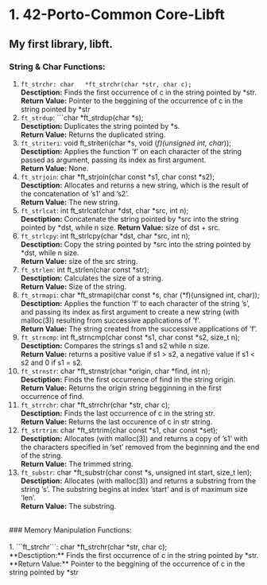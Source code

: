 # 1. 42-Porto-Common Core-Libft
## My first library, libft.

### String & Char Functions:

1. ```ft_strchr: char	*ft_strchr(char *str, char c);```<br />
         **Desctiption:** Finds the first occurrence of c in the string pointed by *str.<br />
         **Return Value:** Pointer to the beggining of the occurrence of c in the string pointed by *str<br />
2. ```ft_strdup```: ```char	*ft_strdup(char *s);<br />
         **Desctiption:** Duplicates the string pointed by *s.<br />
         **Return Value:** Returns the duplicated string.<br />
3. ```ft_striteri```: void	ft_striteri(char *s, void (*f)(unsigned int, char*));<br />
         **Desctiption:** Applies the function ’f’ on each character of the string passed as argument, passing its index as first argument.<br />
         **Return Value:** None.<br />
4. ```ft_strjoin```: char	*ft_strjoin(char const *s1, char const *s2);<br />
         **Desctiption:** Allocates and returns a new string, which is the result of the concatenation of ’s1’ and ’s2’.<br />
         **Return Value:** The new string.<br />
5. ```ft_strlcat```: int	ft_strlcat(char *dst, char *src, int n);<br />
         **Desctiption:** Concatenate the string pointed by *src into the string pointed by *dst, while n size.
         **Return Value:** size of dst + src.<br />
6. ```ft_strlcpy```: int	ft_strlcpy(char *dst, char *src, int n);<br />
         **Desctiption:** Copy the string pointed by *src into the string pointed by *dst, while n size.<br />
         **Return Value:** size of the src string.<br />
7. ```ft_strlen```: int	ft_strlen(char const *str);<br />
         **Desctiption:** Calculates the size of a string.<br />
         **Return Value:** Size of the string.<br />
8. ```ft_strmapi```: char	*ft_strmapi(char const *s, char (*f)(unsigned int, char));<br />
         **Desctiption:** Applies the function ’f’ to each character of the string ’s’, and passing its index as first argument to create a new string (with malloc(3)) resulting from successive applications of ’f’.<br />
         **Return Value:** The string created from the successive applications of ’f’.<br />
9. ```ft_strncmp```: int	ft_strncmp(char const *s1, char const *s2, size_t n);<br />
         **Desctiption:** Compares the strings s1 and s2 while n size.<br />
         **Return Value:** returns a positive value if s1 > s2, a negative value if s1 < s2 and 0 if s1 = s2.<br />
10. ```ft_strnstr```: char	*ft_strnstr(char *origin, char *find, int n);<br />
         **Desctiption:** Finds the first occurrence of find in the string origin.<br />
         **Return Value:** Returns the origin string begginning in the first occurrence of find.<br />
11. ```ft_strrchr```: char	*ft_strrchr(char *str, char c);<br />
         **Desctiption:** Finds the last occurrence of c in the string str.<br />
         **Return Value:** Returns the last occurence of c in str string.<br />
12. ```ft_strtrim```: char	*ft_strtrim(char const *s1, char const *set);<br />
         **Desctiption:** Allocates (with malloc(3)) and returns a copy of ’s1’ with the characters specified in ’set’ removed from the beginning and the end of the string.<br />
         **Return Value:** The trimmed string.<br />
13. ```ft_substr```: char	*ft_substr(char const *s, unsigned int start, size_t len);<br />
         **Desctiption:** Allocates (with malloc(3)) and returns a substring from the string ’s’. The substring begins at index ’start’ and is of maximum size ’len’.<br />
         **Return Value:** The substring.<br />
<br />
### Memory Manipulation Functions:<br />
<br />
1. ```ft_strchr```: char	*ft_strchr(char *str, char c);<br />
         **Desctiption:** Finds the first occurrence of c in the string pointed by *str.<br />
         **Return Value:** Pointer to the beggining of the occurrence of c in the string pointed by *str<br />
